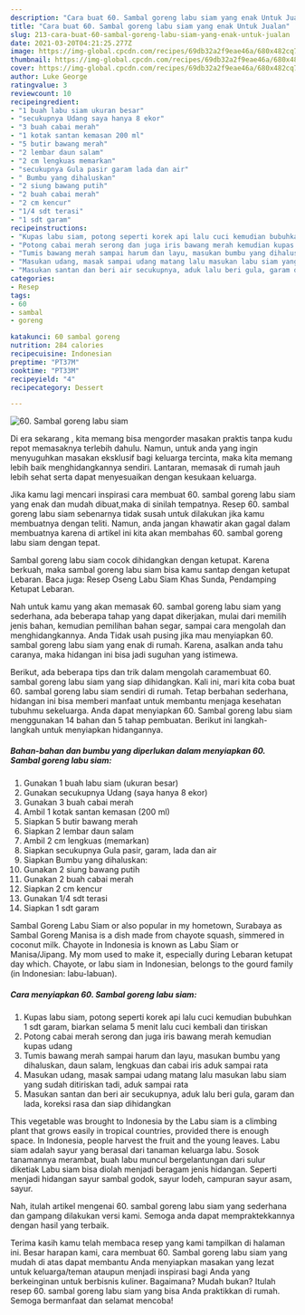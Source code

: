 ```yaml
---
description: "Cara buat 60. Sambal goreng labu siam yang enak Untuk Jualan"
title: "Cara buat 60. Sambal goreng labu siam yang enak Untuk Jualan"
slug: 213-cara-buat-60-sambal-goreng-labu-siam-yang-enak-untuk-jualan
date: 2021-03-20T04:21:25.277Z
image: https://img-global.cpcdn.com/recipes/69db32a2f9eae46a/680x482cq70/60-sambal-goreng-labu-siam-foto-resep-utama.jpg
thumbnail: https://img-global.cpcdn.com/recipes/69db32a2f9eae46a/680x482cq70/60-sambal-goreng-labu-siam-foto-resep-utama.jpg
cover: https://img-global.cpcdn.com/recipes/69db32a2f9eae46a/680x482cq70/60-sambal-goreng-labu-siam-foto-resep-utama.jpg
author: Luke George
ratingvalue: 3
reviewcount: 10
recipeingredient:
- "1 buah labu siam ukuran besar"
- "secukupnya Udang saya hanya 8 ekor"
- "3 buah cabai merah"
- "1 kotak santan kemasan 200 ml"
- "5 butir bawang merah"
- "2 lembar daun salam"
- "2 cm lengkuas memarkan"
- "secukupnya Gula pasir garam lada dan air"
- " Bumbu yang dihaluskan"
- "2 siung bawang putih"
- "2 buah cabai merah"
- "2 cm kencur"
- "1/4 sdt terasi"
- "1 sdt garam"
recipeinstructions:
- "Kupas labu siam, potong seperti korek api lalu cuci kemudian bubuhkan 1 sdt garam, biarkan selama 5 menit lalu cuci kembali dan tiriskan"
- "Potong cabai merah serong dan juga iris bawang merah kemudian kupas udang"
- "Tumis bawang merah sampai harum dan layu, masukan bumbu yang dihaluskan, daun salam, lengkuas dan cabai iris aduk sampai rata"
- "Masukan udang, masak sampai udang matang lalu masukan labu siam yang sudah ditiriskan tadi, aduk sampai rata"
- "Masukan santan dan beri air secukupnya, aduk lalu beri gula, garam dan lada, koreksi rasa dan siap dihidangkan"
categories:
- Resep
tags:
- 60
- sambal
- goreng

katakunci: 60 sambal goreng 
nutrition: 284 calories
recipecuisine: Indonesian
preptime: "PT37M"
cooktime: "PT33M"
recipeyield: "4"
recipecategory: Dessert

---
```



![60. Sambal goreng labu siam](https://img-global.cpcdn.com/recipes/69db32a2f9eae46a/680x482cq70/60-sambal-goreng-labu-siam-foto-resep-utama.jpg)

Di era  sekarang , kita memang bisa mengorder masakan praktis tanpa kudu repot memasaknya terlebih dahulu. Namun, untuk anda yang ingin menyuguhkan masakan eksklusif bagi keluarga tercinta, maka kita memang lebih baik menghidangkannya sendiri. Lantaran, memasak di rumah jauh lebih sehat serta dapat menyesuaikan dengan kesukaan keluarga.

Jika kamu lagi mencari inspirasi cara membuat 60. sambal goreng labu siam yang enak dan mudah dibuat,maka di sinilah tempatnya. Resep 60. sambal goreng labu siam  sebenarnya tidak susah untuk dilakukan jika kamu membuatnya dengan teliti. Namun, anda jangan khawatir akan gagal dalam membuatnya 
karena di artikel ini kita akan membahas 60. sambal goreng labu siam dengan tepat.  

Sambal goreng labu siam cocok dihidangkan dengan ketupat. Karena berkuah, maka sambal goreng labu siam bisa kamu santap dengan ketupat Lebaran. Baca juga: Resep Oseng Labu Siam Khas Sunda, Pendamping Ketupat Lebaran.

Nah untuk kamu yang akan memasak 60. sambal goreng labu siam yang sederhana, ada beberapa tahap yang dapat dikerjakan, mulai dari memilih jenis bahan, kemudian pemilihan bahan segar, sampai cara mengolah dan menghidangkannya. Anda Tidak usah pusing jika mau menyiapkan 60. sambal goreng labu siam yang enak di rumah. Karena, asalkan anda  tahu caranya, maka hidangan ini bisa jadi suguhan yang istimewa.

Berikut, ada beberapa tips dan trik dalam mengolah caramembuat 60. sambal goreng labu siam yang siap dihidangkan. Kali ini, mari kita coba buat 60. sambal goreng labu siam sendiri di rumah. Tetap berbahan sederhana, hidangan ini bisa memberi manfaat untuk membantu menjaga kesehatan tubuhmu sekeluarga. Anda dapat menyiapkan 60. Sambal goreng labu siam menggunakan 14 bahan dan 5 tahap pembuatan. Berikut ini langkah-langkah untuk menyiapkan hidangannya.

<!--inarticleads1-->

##### Bahan-bahan dan bumbu yang diperlukan dalam menyiapkan 60. Sambal goreng labu siam:

1. Gunakan 1 buah labu siam (ukuran besar)
1. Gunakan secukupnya Udang (saya hanya 8 ekor)
1. Gunakan 3 buah cabai merah
1. Ambil 1 kotak santan kemasan (200 ml)
1. Siapkan 5 butir bawang merah
1. Siapkan 2 lembar daun salam
1. Ambil 2 cm lengkuas (memarkan)
1. Siapkan secukupnya Gula pasir, garam, lada dan air
1. Siapkan  Bumbu yang dihaluskan:
1. Gunakan 2 siung bawang putih
1. Gunakan 2 buah cabai merah
1. Siapkan 2 cm kencur
1. Gunakan 1/4 sdt terasi
1. Siapkan 1 sdt garam


Sambal Goreng Labu Siam or also popular in my hometown, Surabaya as Sambal Goreng Manisa is a dish made from chayote squash, simmered in coconut milk. Chayote in Indonesia is known as Labu Siam or Manisa/Jipang. My mom used to make it, especially during Lebaran ketupat day which. Chayote, or labu siam in Indonesian, belongs to the gourd family (in Indonesian: labu-labuan). 

<!--inarticleads2-->

##### Cara menyiapkan 60. Sambal goreng labu siam:

1. Kupas labu siam, potong seperti korek api lalu cuci kemudian bubuhkan 1 sdt garam, biarkan selama 5 menit lalu cuci kembali dan tiriskan
1. Potong cabai merah serong dan juga iris bawang merah kemudian kupas udang
1. Tumis bawang merah sampai harum dan layu, masukan bumbu yang dihaluskan, daun salam, lengkuas dan cabai iris aduk sampai rata
1. Masukan udang, masak sampai udang matang lalu masukan labu siam yang sudah ditiriskan tadi, aduk sampai rata
1. Masukan santan dan beri air secukupnya, aduk lalu beri gula, garam dan lada, koreksi rasa dan siap dihidangkan


This vegetable was brought to Indonesia by the Labu siam is a climbing plant that grows easily in tropical countries, provided there is enough space. In Indonesia, people harvest the fruit and the young leaves. Labu siam adalah sayur yang berasal dari tanaman keluarga labu. Sosok tanamannya merambat, buah labu muncul bergelantungan dari sulur diketiak Labu siam bisa diolah menjadi beragam jenis hidangan. Seperti menjadi hidangan sayur sambal godok, sayur lodeh, campuran sayur asam, sayur. 

Nah, itulah artikel mengenai  60. sambal goreng labu siam  yang sederhana dan gampang dilakukan versi kami. Semoga anda dapat mempraktekkannya dengan hasil yang terbaik. 

Terima kasih kamu telah membaca resep yang kami tampilkan di halaman ini. Besar harapan kami, cara membuat  60. Sambal goreng labu siam yang mudah di atas dapat membantu Anda menyiapkan masakan yang lezat untuk keluarga/teman ataupun menjadi inspirasi bagi Anda yang berkeinginan untuk berbisnis kuliner. Bagaimana? Mudah bukan? Itulah resep 60. sambal goreng labu siam yang bisa Anda praktikkan di rumah. Semoga bermanfaat dan selamat mencoba!

